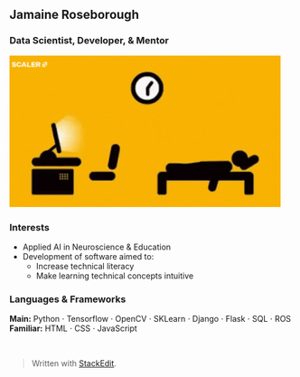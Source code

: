 ## Jamaine Roseborough
### Data Scientist, Developer, & Mentor<br>
<img  src='images/allwork.gif'  alt="banner"></img>

### Interests
 - Applied AI in Neuroscience & Education
 - Development of software aimed to:
	 - Increase technical literacy
	 - Make learning technical concepts intuitive

### Languages & Frameworks
**Main:** Python $\cdot$ Tensorflow $\cdot$ OpenCV $\cdot$ SKLearn $\cdot$ Django $\cdot$ Flask $\cdot$ SQL $\cdot$ ROS 
**Familiar:** HTML $\cdot$ CSS $\cdot$ JavaScript

<br>

> Written with [StackEdit](https://stackedit.io/).
